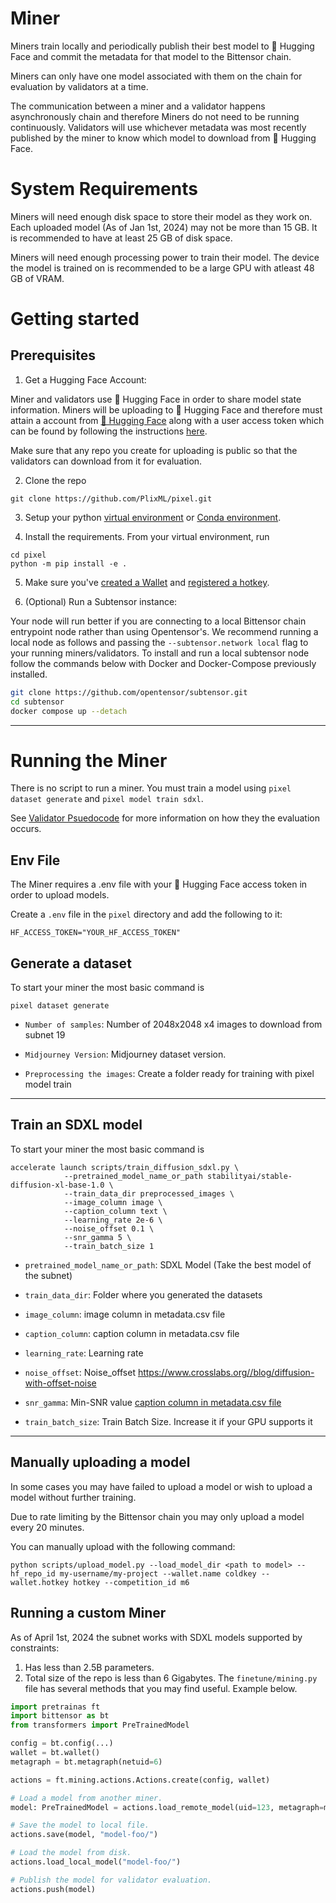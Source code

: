 # Miner

Miners train locally and periodically publish their best model to 🤗 Hugging Face and commit the metadata for that model to the Bittensor chain.

Miners can only have one model associated with them on the chain for evaluation by validators at a time.

The communication between a miner and a validator happens asynchronously chain and therefore Miners do not need to be running continuously. Validators will use whichever metadata was most recently published by the miner to know which model to download from 🤗 Hugging Face.

# System Requirements

Miners will need enough disk space to store their model as they work on. Each uploaded model (As of Jan 1st, 2024) may not be more than 15 GB. It is recommended to have at least 25 GB of disk space.

Miners will need enough processing power to train their model. The device the model is trained on is recommended to be a large GPU with atleast 48 GB of VRAM.

# Getting started

## Prerequisites

1. Get a Hugging Face Account: 

Miner and validators use 🤗 Hugging Face in order to share model state information. Miners will be uploading to 🤗 Hugging Face and therefore must attain a account from [🤗 Hugging Face](https://huggingface.co/) along with a user access token which can be found by following the instructions [here](https://huggingface.co/docs/hub/security-tokens).

Make sure that any repo you create for uploading is public so that the validators can download from it for evaluation.

2. Clone the repo

```shell
git clone https://github.com/PlixML/pixel.git
```

3. Setup your python [virtual environment](https://docs.python.org/3/library/venv.html) or [Conda environment](https://conda.io/projects/conda/en/latest/user-guide/tasks/manage-environments.html#creating-an-environment-with-commands).

4. Install the requirements. From your virtual environment, run
```shell
cd pixel
python -m pip install -e .
```

5. Make sure you've [created a Wallet](https://docs.bittensor.com/getting-started/wallets) and [registered a hotkey](https://docs.bittensor.com/subnets/register-and-participate).

6. (Optional) Run a Subtensor instance:

Your node will run better if you are connecting to a local Bittensor chain entrypoint node rather than using Opentensor's. 
We recommend running a local node as follows and passing the ```--subtensor.network local``` flag to your running miners/validators. 
To install and run a local subtensor node follow the commands below with Docker and Docker-Compose previously installed.
```bash
git clone https://github.com/opentensor/subtensor.git
cd subtensor
docker compose up --detach
```
---

# Running the Miner

There is no script to run a miner. You must train a model using `pixel dataset generate` and `pixel model train sdxl`.

See [Validator Psuedocode](validator.md#validator) for more information on how they the evaluation occurs.

## Env File

The Miner requires a .env file with your 🤗 Hugging Face access token in order to upload models.

Create a `.env` file in the `pixel` directory and add the following to it:
```shell
HF_ACCESS_TOKEN="YOUR_HF_ACCESS_TOKEN"
```

## Generate a dataset

To start your miner the most basic command is

```shell
pixel dataset generate
```

- `Number of samples`: Number of 2048x2048 x4 images to download from subnet 19

- `Midjourney Version`: Midjourney dataset version.

- `Preprocessing the images`: Create a folder ready for training with pixel model train

---
## Train an SDXL model

To start your miner the most basic command is

```shell
accelerate launch scripts/train_diffusion_sdxl.py \
            --pretrained_model_name_or_path stabilityai/stable-diffusion-xl-base-1.0 \
            --train_data_dir preprocessed_images \
            --image_column image \
            --caption_column text \
            --learning_rate 2e-6 \
            --noise_offset 0.1 \
            --snr_gamma 5 \
            --train_batch_size 1

```

- `pretrained_model_name_or_path`: SDXL Model (Take the best model of the subnet)

- `train_data_dir`: Folder where you generated the datasets

- `image_column`: image column in metadata.csv file

- `caption_column`: caption column in metadata.csv file

- `learning_rate`: Learning rate

- `noise_offset`: Noise_offset https://www.crosslabs.org//blog/diffusion-with-offset-noise

- `snr_gamma`: Min-SNR value [caption column in metadata.csv file](https://huggingface.co/papers/2303.09556)

- `train_batch_size`: Train Batch Size. Increase it if your GPU supports it

---

## Manually uploading a model

In some cases you may have failed to upload a model or wish to upload a model without further training.

Due to rate limiting by the Bittensor chain you may only upload a model every 20 minutes.

You can manually upload with the following command:
```shell
python scripts/upload_model.py --load_model_dir <path to model> --hf_repo_id my-username/my-project --wallet.name coldkey --wallet.hotkey hotkey --competition_id m6
```

## Running a custom Miner

As of April 1st, 2024 the subnet works with SDXL models supported by constraints:
1. Has less than 2.5B parameters.
2. Total size of the repo is less than 6 Gigabytes.
The `finetune/mining.py` file has several methods that you may find useful. Example below.

```python
import pretrainas ft
import bittensor as bt
from transformers import PreTrainedModel

config = bt.config(...)
wallet = bt.wallet()
metagraph = bt.metagraph(netuid=6)

actions = ft.mining.actions.Actions.create(config, wallet)

# Load a model from another miner.
model: PreTrainedModel = actions.load_remote_model(uid=123, metagraph=metagraph, download_dir="mydir")

# Save the model to local file.
actions.save(model, "model-foo/")

# Load the model from disk.
actions.load_local_model("model-foo/")

# Publish the model for validator evaluation.
actions.push(model)
```
